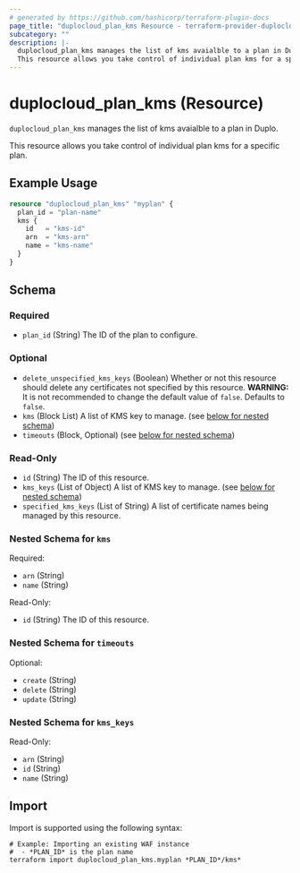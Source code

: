 ```yaml
---
# generated by https://github.com/hashicorp/terraform-plugin-docs
page_title: "duplocloud_plan_kms Resource - terraform-provider-duplocloud"
subcategory: ""
description: |-
  duplocloud_plan_kms manages the list of kms avaialble to a plan in Duplo.
  This resource allows you take control of individual plan kms for a specific plan.
---
```


# duplocloud_plan_kms (Resource)

`duplocloud_plan_kms` manages the list of kms avaialble to a plan in Duplo.

This resource allows you take control of individual plan kms for a specific plan.

## Example Usage

```terraform
resource "duplocloud_plan_kms" "myplan" {
  plan_id = "plan-name"
  kms {
    id   = "kms-id"
    arn  = "kms-arn"
    name = "kms-name"
  }
}
```

<!-- schema generated by tfplugindocs -->
## Schema

### Required

- `plan_id` (String) The ID of the plan to configure.

### Optional

- `delete_unspecified_kms_keys` (Boolean) Whether or not this resource should delete any certificates not specified by this resource. **WARNING:**  It is not recommended to change the default value of `false`. Defaults to `false`.
- `kms` (Block List) A list of KMS key to manage. (see [below for nested schema](#nestedblock--kms))
- `timeouts` (Block, Optional) (see [below for nested schema](#nestedblock--timeouts))

### Read-Only

- `id` (String) The ID of this resource.
- `kms_keys` (List of Object) A list of KMS key to manage. (see [below for nested schema](#nestedatt--kms_keys))
- `specified_kms_keys` (List of String) A list of certificate names being managed by this resource.

<a id="nestedblock--kms"></a>
### Nested Schema for `kms`

Required:

- `arn` (String)
- `name` (String)

Read-Only:

- `id` (String) The ID of this resource.


<a id="nestedblock--timeouts"></a>
### Nested Schema for `timeouts`

Optional:

- `create` (String)
- `delete` (String)
- `update` (String)


<a id="nestedatt--kms_keys"></a>
### Nested Schema for `kms_keys`

Read-Only:

- `arn` (String)
- `id` (String)
- `name` (String)

## Import

Import is supported using the following syntax:

```shell
# Example: Importing an existing WAF instance
#  - *PLAN_ID* is the plan name
terraform import duplocloud_plan_kms.myplan *PLAN_ID*/kms*
```
